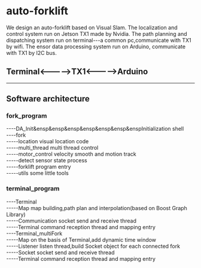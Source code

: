 # auto-forklift
We design an auto-forklift based on Visual Slam. 
The localization and control system run on Jetson TX1 made by Nvidia.
The path planning and dispatching system run on terminal---a common pc,communicate with TX1 by wifi.
The ensor data processing system run on Arduino, communicate with TX1 by I2C bus.

## Terminal<----->TX1<----->Arduino
-------------------------------------------------------------------------------------------------------
## Software architecture  

### fork_program  
----DA_Init&ensp&ensp&ensp&ensp&ensp&ensp&enspInitialization shell  
----fork  
      -----location           visual location code  
      -----multi_thread     multi thread control  
      -----motor_control    velocity smooth and motion track  
      -----detect           sensor state process  
      -----forklift         program entry  
      -----utils            some little tools  
### terminal_program  
----Terminal  
      -----Map              map building,path plan and interpolation(based on Boost Graph Library)  
      -----Communication    socket send and receive thread  
      -----Terminal         command reception thread and mapping entry  
----Terminal_multiFork  
      -----Map              on the basis of Terminal,add dynamic time window  
      -----Listener         listen thread,build Socket object for each connected fork  
      -----Socket           socket send and receive thread  
      -----Terminal         command reception thread and mapping entry  
